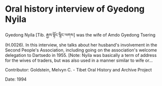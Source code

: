 # Oral history interview of Gyedong Nyila  
Gyedong Nyila [Tib. རྒྱས་སྟོང་སྙིང་ལགས] was the wife of Amdo Gyedong Tsering (H.0026). In this interview, she talks about her husband's involvement in the Second People's Association, including going on the association's welcome delegation to Dartsedo in 1955. [Note: Nyila was basically a term of address for the wives of traders, but was also used in a manner similar to wife or... 

Contributor: Goldstein, Melvyn C. - Tibet Oral History and Archive Project  

Date:
1994  

